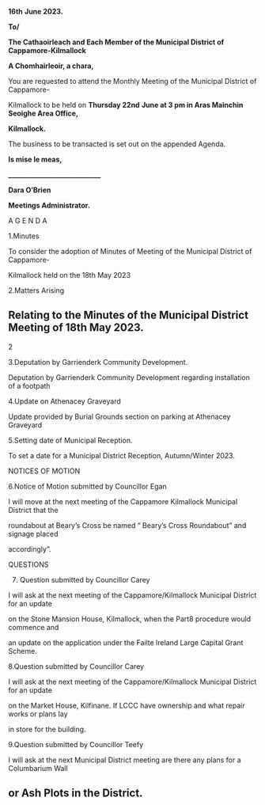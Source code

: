 **16th** **June 2023.**

**To/**

**The Cathaoirleach and Each Member of the Municipal District of Cappamore-Kilmallock**

**A Chomhairleoir, a chara,**

You are requested to attend the Monthly Meeting of the Municipal District of Cappamore-

Kilmallock to be held on **Thursday 22nd** **June at 3 pm in Aras Mainchin Seoighe Area Office,**

**Kilmallock.**

The business to be transacted is set out on the appended Agenda.

**Is mise le meas,**

**\_\_\_\_\_\_\_\_\_\_\_\_\_\_\_\_\_\_\_\_\_\_\_\_\_\_\_\_**

**Dara O’Brien**

**Meetings Administrator.**

A G E N D A

1.Minutes

To consider the adoption of Minutes of Meeting of the Municipal District of Cappamore-

Kilmallock held on the 18th May 2023

2.Matters Arising

Relating to the Minutes of the Municipal District Meeting of 18th May 2023.
---
2

3.Deputation by Garrienderk Community Development.

Deputation by Garrienderk Community Development regarding installation of a footpath

4.Update on Athenacey Graveyard

Update provided by Burial Grounds section on parking at Athenacey Graveyard

5.Setting date of Municipal Reception.

To set a date for a Municipal District Reception, Autumn/Winter 2023.

NOTICES OF MOTION

6.Notice of Motion submitted by Councillor Egan

I will move at the next meeting of the Cappamore Kilmallock Municipal District that the

roundabout at Beary’s Cross be named “ Beary’s Cross Roundabout” and signage placed

accordingly”.

QUESTIONS

7. Question submitted by Councillor Carey

I will ask at the next meeting of the Cappamore/Kilmallock Municipal District for an update

on the Stone Mansion House, Kilmallock, when the Part8 procedure would commence and

an update on the application under the Failte lreland Large Capital Grant Scheme.

8.Question submitted by Councillor Carey

I will ask at the next meeting of the Cappamore/Kilmallock Municipal District for an update

on the Market House, Kilfinane. If LCCC have ownership and what repair works or plans lay

in store for the building.

9.Question submitted by Councillor Teefy

I will ask at the next Municipal District meeting are there any plans for a Columbarium Wall

or Ash Plots in the District.
---
